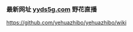 ### 最新网址 [yyds5g.com](http://www.yyds5g.com/?yehuazhibo) 野花直播

https://github.com/yehuazhibo/yehuazhibo/wiki
